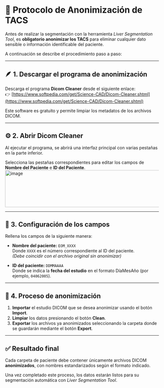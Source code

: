 # 🧩 Protocolo de Anonimización de TACS

Antes de realizar la segmentación con la herramienta *Liver Segmentation Tool*, es **obligatorio anonimizar los TACS** para eliminar cualquier dato sensible o información identificable del paciente.

A continuación se describe el procedimiento paso a paso:

---

## 🪶 1. Descargar el programa de anonimización

Descarga el programa **Dicom Cleaner** desde el siguiente enlace:  
👉 [https://www.softpedia.com/get/Science-CAD/Dicom-Cleaner.shtml](https://www.softpedia.com/get/Science-CAD/Dicom-Cleaner.shtml)

Este software es gratuito y permite limpiar los metadatos de los archivos DICOM.

---

## ⚙️ 2. Abrir Dicom Cleaner

Al ejecutar el programa, se abrirá una interfaz principal con varias pestañas en la parte inferior.

Selecciona las pestañas correspondientes para editar los campos de **Nombre del Paciente** e **ID del Paciente**.
<img width="1000" height="121" alt="image" src="https://github.com/user-attachments/assets/59af2d8d-d05c-47bc-87fd-61f3e6b8f243" />

---

## 🧾 3. Configuración de los campos

Rellena los campos de la siguiente manera:

- **Nombre del paciente:** `EOM_XXXX`  
  Donde `XXXX` es el número correspondiente al ID del paciente.  
  *(Debe coincidir con el archivo original sin anonimizar)*

- **ID del paciente:** `DDMMAAAA`  
  Donde se indica la **fecha del estudio** en el formato DíaMesAño (por ejemplo, `04062005`).

---

## 📂 4. Proceso de anonimización

1. **Importar** el estudio DICOM que se desea anonimizar usando el botón **Import**.  
2. **Limpiar** los datos presionando el botón **Clean**.  
3. **Exportar** los archivos ya anonimizados seleccionando la carpeta donde se guardarán mediante el botón **Export**.

---



## ✅ Resultado final

Cada carpeta de paciente debe contener únicamente archivos DICOM **anonimizados**, con nombres estandarizados según el formato indicado.

Una vez completado este proceso, los datos estarán listos para su segmentación automática con *Liver Segmentation Tool*.
